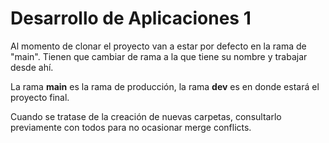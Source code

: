 # Desarrollo de Aplicaciones 1

Al momento de clonar el proyecto van a estar por defecto en la rama de "main". Tienen que cambiar de rama a la que tiene su nombre y trabajar desde ahí.

La rama **main** es la rama de producción, la rama **dev** es en donde estará el proyecto final. 

Cuando se tratase de la creación de nuevas carpetas, consultarlo previamente con todos para no ocasionar merge conflicts.